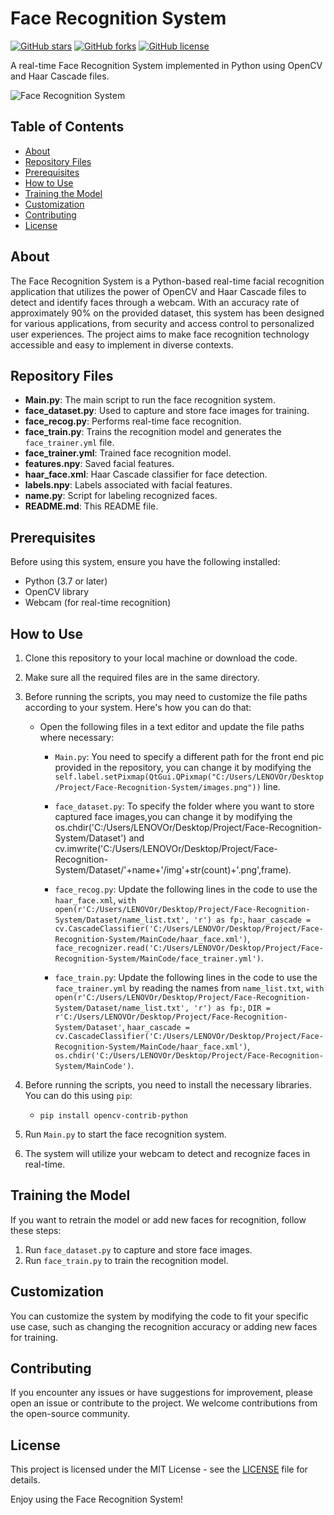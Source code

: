 # Face Recognition System

[![GitHub stars](https://img.shields.io/github/stars/adarshkeshri/Face-Recognition-System.svg)](https://github.com/adarshkeshri/Face-Recognition-System/stargazers)
[![GitHub forks](https://img.shields.io/github/forks/adarshkeshri/Face-Recognition-System.svg)](https://github.com/adarshkeshri/Face-Recognition-System/network)
[![GitHub license](https://img.shields.io/github/license/adarshkeshri/Face-Recognition-System.svg)](https://github.com/adarshkeshri/Face-Recognition-System/blob/master/LICENSE)

A real-time Face Recognition System implemented in Python using OpenCV and Haar Cascade files.

![Face Recognition System](https://user-images.githubusercontent.com/70345708/94707645-bd0a8e80-0344-11eb-82b7-2350f2ef4f8d.jpg)

## Table of Contents
- [About](#about)
- [Repository Files](#repository-files)
- [Prerequisites](#prerequisites)
- [How to Use](#how-to-use)
- [Training the Model](#training-the-model)
- [Customization](#customization)
- [Contributing](#contributing)
- [License](#license)

## About
The Face Recognition System is a Python-based real-time facial recognition application that utilizes the power of OpenCV and Haar Cascade files to detect and identify faces through a webcam. With an accuracy rate of approximately 90% on the provided dataset, this system has been designed for various applications, from security and access control to personalized user experiences. The project aims to make face recognition technology accessible and easy to implement in diverse contexts.

## Repository Files
- **Main.py**: The main script to run the face recognition system.
- **face_dataset.py**: Used to capture and store face images for training.
- **face_recog.py**: Performs real-time face recognition.
- **face_train.py**: Trains the recognition model and generates the `face_trainer.yml` file.
- **face_trainer.yml**: Trained face recognition model.
- **features.npy**: Saved facial features.
- **haar_face.xml**: Haar Cascade classifier for face detection.
- **labels.npy**: Labels associated with facial features.
- **name.py**: Script for labeling recognized faces.
- **README.md**: This README file.

## Prerequisites
Before using this system, ensure you have the following installed:
- Python (3.7 or later)
- OpenCV library
- Webcam (for real-time recognition)

## How to Use

1. Clone this repository to your local machine or download the code.

2. Make sure all the required files are in the same directory.

3. Before running the scripts, you may need to customize the file paths according to your system. Here's how you can do that:

   - Open the following files in a text editor and update the file paths where necessary:

     - `Main.py`: You need to specify a different path for the front end pic provided in the repository, you can change it by modifying the `        self.label.setPixmap(QtGui.QPixmap("C:/Users/LENOVOr/Desktop/Project/Face-Recognition-System/images.png"))` line.

     - `face_dataset.py`: To specify the folder where you want to store captured face images,you can change it by modifying the os.chdir('C:/Users/LENOVOr/Desktop/Project/Face-Recognition-System/Dataset') and cv.imwrite('C:/Users/LENOVOr/Desktop/Project/Face-Recognition-System/Dataset/'+name+'/img'+str(count)+'.png',frame).
       
     - `face_recog.py`: Update the following lines in the code to use the `haar_face.xml`,
       `with open(r'C:/Users/LENOVOr/Desktop/Project/Face-Recognition-System/Dataset/name_list.txt', 'r') as fp:`,
       `haar_cascade = cv.CascadeClassifier('C:/Users/LENOVOr/Desktop/Project/Face-Recognition-System/MainCode/haar_face.xml')`,
       `face_recognizer.read('C:/Users/LENOVOr/Desktop/Project/Face-Recognition-System/MainCode/face_trainer.yml')`.

     - `face_train.py`: Update the following lines in the code to use the `face_trainer.yml` by reading the names from `name_list.txt`,
       `with open(r'C:/Users/LENOVOr/Desktop/Project/Face-Recognition-System/Dataset/name_list.txt', 'r') as fp:`,
       `DIR = r'C:/Users/LENOVOr/Desktop/Project/Face-Recognition-System/Dataset'`,
       `haar_cascade = cv.CascadeClassifier('C:/Users/LENOVOr/Desktop/Project/Face-Recognition-System/MainCode/haar_face.xml')`,
       `os.chdir('C:/Users/LENOVOr/Desktop/Project/Face-Recognition-System/MainCode')`.

4. Before running the scripts, you need to install the necessary libraries. You can do this using `pip`:
   - `pip install opencv-contrib-python`

5. Run `Main.py` to start the face recognition system.

6. The system will utilize your webcam to detect and recognize faces in real-time.
   

## Training the Model
If you want to retrain the model or add new faces for recognition, follow these steps:
1. Run `face_dataset.py` to capture and store face images.
2. Run `face_train.py` to train the recognition model.

## Customization
You can customize the system by modifying the code to fit your specific use case, such as changing the recognition accuracy or adding new faces for training.

## Contributing
If you encounter any issues or have suggestions for improvement, please open an issue or contribute to the project. We welcome contributions from the open-source community.

## License
This project is licensed under the MIT License - see the [LICENSE](LICENSE) file for details.

Enjoy using the Face Recognition System!
